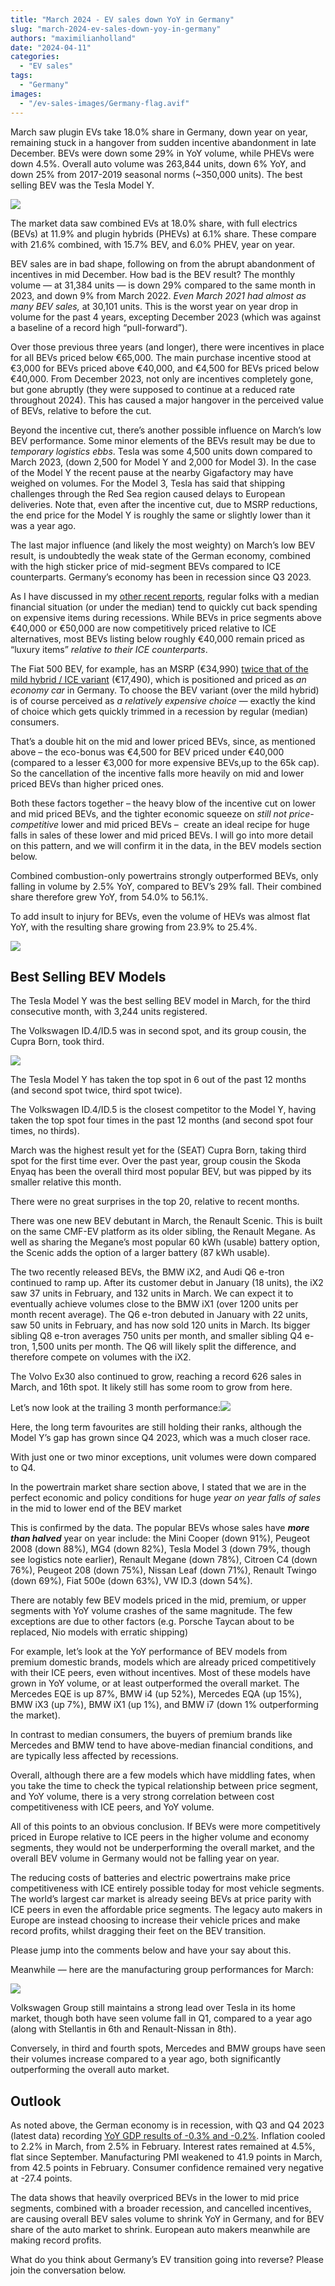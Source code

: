 ```yaml
---
title: "March 2024 - EV sales down YoY in Germany"
slug: "march-2024-ev-sales-down-yoy-in-germany"
authors: "maximilianholland"
date: "2024-04-11"
categories:
  - "EV sales"
tags:
  - "Germany"
images:
  - "/ev-sales-images/Germany-flag.avif"
---
```


March saw plugin EVs take 18.0% share in Germany, down year on year, remaining stuck in a hangover from sudden incentive abandonment in late December. BEVs were down some 29% in YoY volume, while PHEVs were down 4.5%. Overall auto volume was 263,844 units, down 6% YoY, and down 25% from 2017-2019 seasonal norms (~350,000 units). The best selling BEV was the Tesla Model Y.

![](/ev-sales-images/2024-03-Germany-Passenger-Auto-Registrations.avif)

The market data saw combined EVs at 18.0% share, with full electrics (BEVs) at 11.9% and plugin hybrids (PHEVs) at 6.1% share. These compare with 21.6% combined, with 15.7% BEV, and 6.0% PHEV, year on year.

BEV sales are in bad shape, following on from the abrupt abandonment of incentives in mid December. How bad is the BEV result? The monthly volume — at 31,384 units — is down 29% compared to the same month in 2023, and down 9% from March 2022. _Even March 2021 had almost as many BEV sales,_ at 30,101 units. This is the worst year on year drop in volume for the past 4 years, excepting December 2023 (which was against a baseline of a record high “pull-forward”).  

Over those previous three years (and longer), there were incentives in place for all BEVs priced below €65,000. The main purchase incentive stood at €3,000 for BEVs priced above €40,000, and €4,500 for BEVs priced below €40,000. From December 2023, not only are incentives completely gone, but gone abruptly (they were supposed to continue at a reduced rate throughout 2024). This has caused a major hangover in the perceived value of BEVs, relative to before the cut.  

Beyond the incentive cut, there’s another possible influence on March’s low BEV performance. Some minor elements of the BEVs result may be due to _temporary logistics ebbs_. Tesla was some 4,500 units down compared to March 2023, (down 2,500 for Model Y and 2,000 for Model 3). In the case of the Model Y the recent pause at the nearby Gigafactory may have weighed on volumes. For the Model 3, Tesla has said that shipping challenges through the Red Sea region caused delays to European deliveries. Note that, even after the incentive cut, due to MSRP reductions, the end price for the Model Y is roughly the same or slightly lower than it was a year ago.

The last major influence (and likely the most weighty) on March’s low BEV result, is undoubtedly the weak state of the German economy, combined with the high sticker price of mid-segment BEVs compared to ICE counterparts. Germany’s economy has been in recession since Q3 2023.

As I have discussed in my [other recent reports](/authors/maximilianholland/), regular folks with a median financial situation (or under the median) tend to quickly cut back spending on expensive items during recessions. While BEVs in price segments above €40,000 or €50,000 are now competitively priced relative to ICE alternatives, most BEVs listing below roughly €40,000 remain priced as “luxury items” _relative to their ICE counterparts_.

The Fiat 500 BEV, for example, has an MSRP (€34,990) [twice that of the mild hybrid / ICE variant](https://www.adac.de/rund-ums-fahrzeug/auto-kaufen-verkaufen/autokosten/elektroauto-kostenvergleich/) (€17,490), which is positioned and priced as _an economy car_ in Germany. To choose the BEV variant (over the mild hybrid) is of course perceived as _a relatively expensive choice_ — exactly the kind of choice which gets quickly trimmed in a recession by regular (median) consumers.

That’s a double hit on the mid and lower priced BEVs, since, as mentioned above – the eco-bonus was €4,500 for BEV priced under €40,000 (compared to a lesser €3,000 for more expensive BEVs,up to the 65k cap). So the cancellation of the incentive falls more heavily on mid and lower priced BEVs than higher priced ones.

Both these factors together – the heavy blow of the incentive cut on lower and mid priced BEVs, and the tighter economic squeeze on _still not price-competitive_ lower and mid priced BEVs –  create an ideal recipe for huge falls in sales of these lower and mid priced BEVs. I will go into more detail on this pattern, and we will confirm it in the data, in the BEV models section below.

Combined combustion-only powertrains strongly outperformed BEVs, only falling in volume by 2.5% YoY, compared to BEV’s 29% fall. Their combined share therefore grew YoY, from 54.0% to 56.1%.

To add insult to injury for BEVs, even the volume of HEVs was almost flat YoY, with the resulting share growing from 23.9% to 25.4%.

![](/ev-sales-images/2024-03-Germany-Monthly-Powertrain-Market-Share.avif)

## Best Selling BEV Models

The Tesla Model Y was the best selling BEV model in March, for the third consecutive month, with 3,244 units registered.

The Volkswagen ID.4/ID.5 was in second spot, and its group cousin, the Cupra Born, took third.

![](/ev-sales-images/2024-03-Germany-BEVs.avif)

The Tesla Model Y has taken the top spot in 6 out of the past 12 months (and second spot twice, third spot twice).

The Volkswagen ID.4/ID.5 is the closest competitor to the Model Y, having taken the top spot four times in the past 12 months (and second spot four times, no thirds).

March was the highest result yet for the (SEAT) Cupra Born, taking third spot for the first time ever. Over the past year, group cousin the Skoda Enyaq has been the overall third most popular BEV, but was pipped by its smaller relative this month.

There were no great surprises in the top 20, relative to recent months.

There was one new BEV debutant in March, the Renault Scenic. This is built on the same CMF-EV platform as its older sibling, the Renault Megane. As well as sharing the Megane’s most popular 60 kWh (usable) battery option, the Scenic adds the option of a larger battery (87 kWh usable).

The two recently released BEVs, the BMW iX2, and Audi Q6 e-tron continued to ramp up. After its customer debut in January (18 units), the iX2 saw 37 units in February, and 132 units in March. We can expect it to eventually achieve volumes close to the BMW iX1 (over 1200 units per month recent average). The Q6 e-tron debuted in January with 22 units, saw 50 units in February, and has now sold 120 units in March. Its bigger sibling Q8 e-tron averages 750 units per month, and smaller sibling Q4 e-tron, 1,500 units per month. The Q6 will likely split the difference, and therefore compete on volumes with the iX2.

The Volvo Ex30 also continued to grow, reaching a record 626 sales in March, and 16th spot. It likely still has some room to grow from here.

Let’s now look at the trailing 3 month performance:![](/ev-sales-images/2024-03-Germany-BEVs-Trailing-Qtr.avif)

Here, the long term favourites are still holding their ranks, although the Model Y’s gap has grown since Q4 2023, which was a much closer race.

With just one or two minor exceptions, unit volumes were down compared to Q4.

In the powertrain market share section above, I stated that we are in the perfect economic and policy conditions for huge _year on year falls of sales_ in the mid to lower end of the BEV market

This is confirmed by the data. The popular BEVs whose sales have **_more than halved_** year on year include: the Mini Cooper (down 91%), Peugeot 2008 (down 88%), MG4 (down 82%), Tesla Model 3 (down 79%, though see logistics note earlier), Renault Megane (down 78%), Citroen C4 (down 76%), Peugeot 208 (down 75%), Nissan Leaf (down 71%), Renault Twingo (down 69%), Fiat 500e (down 63%), VW ID.3 (down 54%).

There are notably few BEV models priced in the mid, premium, or upper segments with YoY volume crashes of the same magnitude. The few exceptions are due to other factors (e.g. Porsche Taycan about to be replaced, Nio models with erratic shipping)

For example, let’s look at the YoY performance of BEV models from premium domestic brands, models which are already priced competitively with their ICE peers, even without incentives. Most of these models have grown in YoY volume, or at least outperformed the overall market. The Mercedes EQE is up 87%, BMW i4 (up 52%), Mercedes EQA (up 15%), BMW iX3 (up 7%), BMW iX1 (up 1%), and BMW i7 (down 1% outperforming the market).

In contrast to median consumers, the buyers of premium brands like Mercedes and BMW tend to have above-median financial conditions, and are typically less affected by recessions.

Overall, although there are a few models which have middling fates, when you take the time to check the typical relationship between price segment, and YoY volume, there is a very strong correlation between cost competitiveness with ICE peers, and YoY volume.

All of this points to an obvious conclusion. If BEVs were more competitively priced in Europe relative to ICE peers in the higher volume and economy segments, they would not be underperforming the overall market, and the overall BEV volume in Germany would not be falling year on year.

The reducing costs of batteries and electric powertrains make price competitiveness with ICE entirely possible today for most vehicle segments. The world’s largest car market is already seeing BEVs at price parity with ICE peers in even the affordable price segments. The legacy auto makers in Europe are instead choosing to increase their vehicle prices and make record profits, whilst dragging their feet on the BEV transition.

Please jump into the comments below and have your say about this.

Meanwhile — here are the manufacturing group performances for March:

![](/ev-sales-images/2024-03-Germany-BEV-Groups-Trailing-Qtr.avif)

Volkswagen Group still maintains a strong lead over Tesla in its home market, though both have seen volume fall in Q1, compared to a year ago (along with Stellantis in 6th and Renault-Nissan in 8th).

Conversely, in third and fourth spots, Mercedes and BMW groups have seen their volumes increase compared to a year ago, both significantly outperforming the overall auto market.

## Outlook

As noted above, the German economy is in recession, with Q3 and Q4 2023 (latest data) recording [YoY GDP results of -0.3% and -0.2%](https://tradingeconomics.com/germany/indicators). Inflation cooled to 2.2% in March, from 2.5% in February. Interest rates remained at 4.5%, flat since September. Manufacturing PMI weakened to 41.9 points in March, from 42.5 points in February. Consumer confidence remained very negative at -27.4 points.

The data shows that heavily overpriced BEVs in the lower to mid price segments, combined with a broader recession, and cancelled incentives, are causing overall BEV sales volume to shrink YoY in Germany, and for BEV share of the auto market to shrink. European auto makers meanwhile are making record profits.

What do you think about Germany’s EV transition going into reverse? Please join the conversation below.